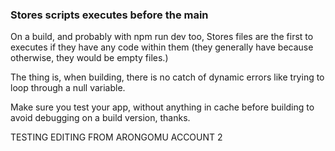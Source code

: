 ### Stores scripts executes before the main

On a build, and probably with npm run dev too, Stores files are the first to executes if they have any code within them (they generally have because otherwise, they would be empty files.)

The thing is, when building, there is no catch of dynamic errors like trying to loop through a null variable.

Make sure you test your app, without anything in cache before building to avoid debugging on a build version, thanks.

TESTING EDITING FROM ARONGOMU ACCOUNT 2
